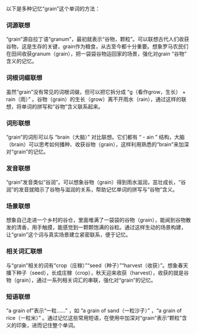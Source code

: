 以下是多种记忆“grain”这个单词的方法：

### 词源联想
“grain”源自拉丁语“granum”，最初就表示“谷物，颗粒”。可以联想古代人们收获谷物，这是生存的关键，grain作为粮食，从古至今都十分重要。想象罗马农民们在田间收获granum（grain），把一袋袋谷物运回家的场景，强化对grain “谷物” 含义的记忆。

### 词根词缀联想
虽然“grain”没有常见的词根词缀，但可以把它拆分成 “g（看作grow，生长） + rain（雨）” 。谷物（grain）的生长（grow）离不开雨水（rain），通过这样的联想，将单词的拼写和“谷物”含义联系起来。

### 词形联想
“grain”的词形可以与 “brain（大脑）” 对比联想。它们都有 “ - ain ” 结构，大脑（brain）可以思考如何播种、收获谷物（grain），这样利用熟悉的“brain”来加深对“grain”的记忆。

### 发音联想
“grain”发音类似“谷润”。可以想象谷物（grain）得到雨水滋润，茁壮成长，“谷润”的发音就暗示了谷物与滋润的关系，帮助记忆单词的拼写与“谷物”含义。

### 场景联想
想象自己走进一个乡村的谷仓，里面堆满了一袋袋的谷物（grain），能闻到谷物散发的清香，用手触摸，能感觉到一颗颗饱满的谷粒。通过这样生动的场景构建，让“grain”这个词与真实场景建立紧密联系，便于记忆。

### 相关词汇联想
与“grain”相关的词有“crop（庄稼）”“seed（种子）”“harvest（收获）”。想象春天播下种子（seed），长成庄稼（crop），秋天迎来收获（harvest），收获的就是谷物（grain），通过一系列相关词汇的串联，强化对“grain”的记忆。

### 短语联想
“a grain of”表示“一粒……” ，如 “a grain of sand（一粒沙子）” ，“a grain of rice（一粒米）” 。通过记忆这些常用短语，在使用中加深对“grain”表示“颗粒”含义的印象，进而记住整个单词。 